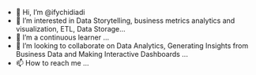 - 👋 Hi, I’m @ifychidiadi
- 👀 I’m interested in Data Storytelling, business metrics analytics and visualization, ETL, Data Storage...
- 🌱 I’m a continuous learner ...
- 💞️ I’m looking to collaborate on Data Analytics, Generating Insights from Business Data and Making Interactive Dashboards ...
- 📫 How to reach me ...

<!---
ifychidiadi/ifychidiadi is a ✨ special ✨ repository because its `README.md` (this file) appears on your GitHub profile.
You can click the Preview link to take a look at your changes.
--->
